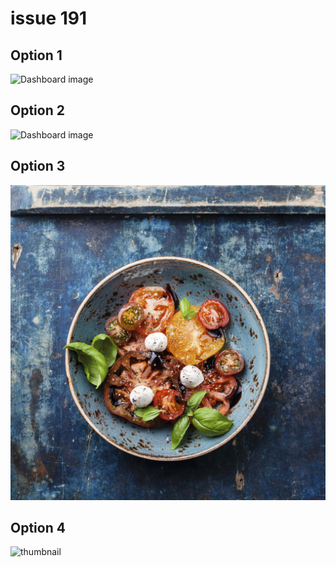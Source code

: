 # issue 191


## Option 1

![Dashboard image](Dashboard.png "Dashboard")

## Option 2

![Dashboard image](${page.title}^Dashboard.png "Dashboard")

## Option 3

![Dashboard image](./images/meal.png "Meal")

## Option 4

![thumbnail](${pageTitle}^meal.png "Meal")
